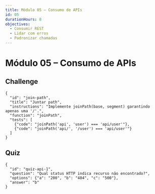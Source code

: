 ```yaml
---
title: Módulo 05 – Consumo de APIs
id: 05
durationHours: 8
objectives:
  - Consumir REST
  - Lidar com erros
  - Padronizar chamadas
---
```


# Módulo 05 – Consumo de APIs

## Challenge
```challenge
{
  "id": "join-path",
  "title": "Juntar path",
  "instructions": "Implemente joinPath(base, segment) garantindo apenas uma '/'.",
  "function": "joinPath",
  "tests": [
    {"code": "joinPath('api', 'user') === 'api/user'"},
    {"code": "joinPath('api/', '/user') === 'api/user'"}
  ]
}
```

## Quiz
```quiz
{
  "id": "quiz-api-1",
  "question": "Qual status HTTP indica recurso não encontrado?",
  "options": {"a": "200", "b": "404", "c": "500"},
  "answer": "b"
}
```
